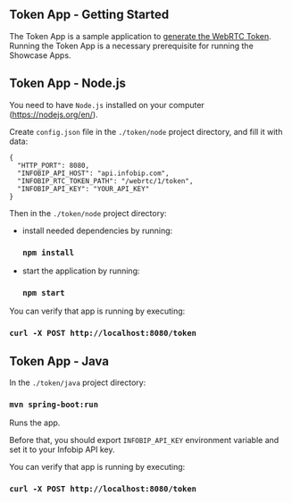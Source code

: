 ## Token App - Getting Started

The Token App is a sample application to
[generate the WebRTC Token](https://www.infobip.com/docs/api/channels/webrtc-calls/webrtc/generate-webrtc-token).
Running the Token App is a necessary prerequisite for running the Showcase Apps.

## Token App - Node.js

You need to have `Node.js` installed on your computer (https://nodejs.org/en/).

Create `config.json` file in the `./token/node` project directory, and fill it with data:

```
{  
  "HTTP_PORT": 8080,
  "INFOBIP_API_HOST": "api.infobip.com",
  "INFOBIP_RTC_TOKEN_PATH": "/webrtc/1/token",
  "INFOBIP_API_KEY": "YOUR_API_KEY"
}
```

Then in the `./token/node` project directory:

- install needed dependencies by running:
  ### `npm install`

- start the application by running:
  ### `npm start`

You can verify that app is running by executing:

### `curl -X POST http://localhost:8080/token`

## Token App - Java

In the `./token/java` project directory:

### `mvn spring-boot:run`

Runs the app.

Before that, you should export `INFOBIP_API_KEY` environment variable and set it to your Infobip API key.

You can verify that app is running by executing:

### `curl -X POST http://localhost:8080/token`